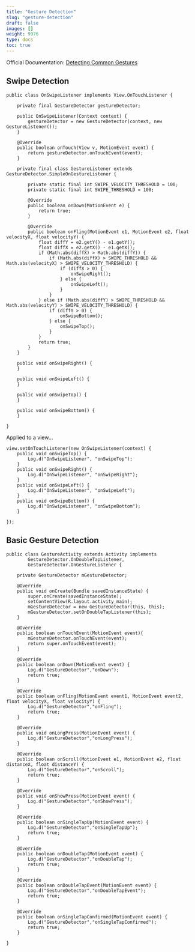 ```yaml
---
title: "Gesture Detection"
slug: "gesture-detection"
draft: false
images: []
weight: 9976
type: docs
toc: true
---
```


Official Documentation: [Detecting Common Gestures](https://developer.android.com/training/gestures/detector.html)

## Swipe Detection
    public class OnSwipeListener implements View.OnTouchListener {

        private final GestureDetector gestureDetector;

        public OnSwipeListener(Context context) {
            gestureDetector = new GestureDetector(context, new GestureListener());
        }

        @Override
        public boolean onTouch(View v, MotionEvent event) {
            return gestureDetector.onTouchEvent(event);
        }

        private final class GestureListener extends GestureDetector.SimpleOnGestureListener {

            private static final int SWIPE_VELOCITY_THRESHOLD = 100;
            private static final int SWIPE_THRESHOLD = 100;

            @Override
            public boolean onDown(MotionEvent e) {
                return true;
            }

            @Override
            public boolean onFling(MotionEvent e1, MotionEvent e2, float velocityX, float velocityY) {
                float diffY = e2.getY() - e1.getY();
                float diffX = e2.getX() - e1.getX();
                if (Math.abs(diffX) > Math.abs(diffY)) {
                    if (Math.abs(diffX) > SWIPE_THRESHOLD && Math.abs(velocityX) > SWIPE_VELOCITY_THRESHOLD) {
                        if (diffX > 0) {
                            onSwipeRight();
                        } else {
                            onSwipeLeft();
                        }
                    }
                } else if (Math.abs(diffY) > SWIPE_THRESHOLD && Math.abs(velocityY) > SWIPE_VELOCITY_THRESHOLD) {
                    if (diffY > 0) {
                        onSwipeBottom();
                    } else {
                        onSwipeTop();
                    }
                }
                return true;
            }
        }

        public void onSwipeRight() {
        }

        public void onSwipeLeft() {
        }

        public void onSwipeTop() {
        }

        public void onSwipeBottom() {
        }

    }

Applied to a view...

    view.setOnTouchListener(new OnSwipeListener(context) {
        public void onSwipeTop() {
            Log.d("OnSwipeListener", "onSwipeTop");
        }
        public void onSwipeRight() {
            Log.d("OnSwipeListener", "onSwipeRight");
        }
        public void onSwipeLeft() {
            Log.d("OnSwipeListener", "onSwipeLeft");
        }
        public void onSwipeBottom() {
            Log.d("OnSwipeListener", "onSwipeBottom");
        }
    
    });

## Basic Gesture Detection
    public class GestureActivity extends Activity implements
            GestureDetector.OnDoubleTapListener,
            GestureDetector.OnGestureListener {
    
        private GestureDetector mGestureDetector;
    
        @Override
        public void onCreate(Bundle savedInstanceState) {
            super.onCreate(savedInstanceState);
            setContentView(R.layout.activity_main);
            mGestureDetector = new GestureDetector(this, this);
            mGestureDetector.setOnDoubleTapListener(this);
        }
    
        @Override
        public boolean onTouchEvent(MotionEvent event){
            mGestureDetector.onTouchEvent(event);
            return super.onTouchEvent(event);
        }
    
        @Override
        public boolean onDown(MotionEvent event) {
            Log.d("GestureDetector","onDown");
            return true;
        }
    
        @Override
        public boolean onFling(MotionEvent event1, MotionEvent event2, float velocityX, float velocityY) {
            Log.d("GestureDetector","onFling");
            return true;
        }
    
        @Override
        public void onLongPress(MotionEvent event) {
            Log.d("GestureDetector","onLongPress");
        }
    
        @Override
        public boolean onScroll(MotionEvent e1, MotionEvent e2, float distanceX, float distanceY) {
            Log.d("GestureDetector","onScroll");
            return true;
        }
    
        @Override
        public void onShowPress(MotionEvent event) {
            Log.d("GestureDetector","onShowPress");
        }
    
        @Override
        public boolean onSingleTapUp(MotionEvent event) {
            Log.d("GestureDetector","onSingleTapUp");
            return true;
        }
    
        @Override
        public boolean onDoubleTap(MotionEvent event) {
            Log.d("GestureDetector","onDoubleTap");
            return true;
        }
    
        @Override
        public boolean onDoubleTapEvent(MotionEvent event) {
            Log.d("GestureDetector","onDoubleTapEvent");
            return true;
        }
    
        @Override
        public boolean onSingleTapConfirmed(MotionEvent event) {
            Log.d("GestureDetector","onSingleTapConfirmed");
            return true;
        }
        
    }

